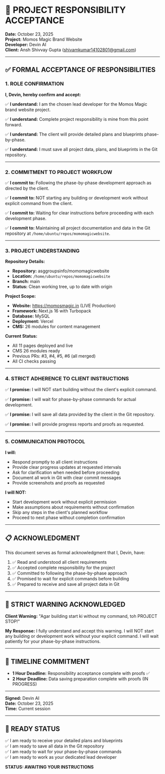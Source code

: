 # 🎯 PROJECT RESPONSIBILITY ACCEPTANCE

**Date:** October 23, 2025  
**Project:** Momos Magic Brand Website  
**Developer:** Devin AI  
**Client:** Ansh Shivvay Gupta (shivamkumar14102801@gmail.com)

---

## ✅ FORMAL ACCEPTANCE OF RESPONSIBILITIES

### 1. ROLE CONFIRMATION
**I, Devin, hereby confirm and accept:**

✅ **I understand:** I am the chosen lead developer for the Momos Magic brand website project.

✅ **I understand:** Complete project responsibility is mine from this point forward.

✅ **I understand:** The client will provide detailed plans and blueprints phase-by-phase.

✅ **I understand:** I must save all project data, plans, and blueprints in the Git repository.

---

### 2. COMMITMENT TO PROJECT WORKFLOW

✅ **I commit to:** Following the phase-by-phase development approach as directed by the client.

✅ **I commit to:** NOT starting any building or development work without explicit command from the client.

✅ **I commit to:** Waiting for clear instructions before proceeding with each development phase.

✅ **I commit to:** Maintaining all project documentation and data in the Git repository at `/home/ubuntu/repos/momomagicwebsite`.

---

### 3. PROJECT UNDERSTANDING

**Repository Details:**
- **Repository:** asggroupsinfo/momomagicwebsite
- **Location:** `/home/ubuntu/repos/momomagicwebsite`
- **Branch:** main
- **Status:** Clean working tree, up to date with origin

**Project Scope:**
- **Website:** https://momosmagic.in (LIVE Production)
- **Framework:** Next.js 16 with Turbopack
- **Database:** MySQL
- **Deployment:** Vercel
- **CMS:** 26 modules for content management

**Current Status:**
- All 11 pages deployed and live
- CMS 26 modules ready
- Previous PRs: #3, #4, #5, #6 (all merged)
- All CI checks passing

---

### 4. STRICT ADHERENCE TO CLIENT INSTRUCTIONS

✅ **I promise:** I will NOT start building without the client's explicit command.

✅ **I promise:** I will wait for phase-by-phase commands for actual development.

✅ **I promise:** I will save all data provided by the client in the Git repository.

✅ **I promise:** I will provide progress reports and proofs as requested.

---

### 5. COMMUNICATION PROTOCOL

**I will:**
- Respond promptly to all client instructions
- Provide clear progress updates at requested intervals
- Ask for clarification when needed before proceeding
- Document all work in Git with clear commit messages
- Provide screenshots and proofs as requested

**I will NOT:**
- Start development work without explicit permission
- Make assumptions about requirements without confirmation
- Skip any steps in the client's planned workflow
- Proceed to next phase without completion confirmation

---

## 📋 ACKNOWLEDGMENT

This document serves as formal acknowledgment that I, Devin, have:
1. ✅ Read and understood all client requirements
2. ✅ Accepted complete responsibility for the project
3. ✅ Committed to following the phase-by-phase approach
4. ✅ Promised to wait for explicit commands before building
5. ✅ Prepared to receive and save all project data in Git

---

## 🚨 STRICT WARNING ACKNOWLEDGED

**Client Warning:** "Agar building start ki without my command, toh PROJECT STOP!"

**My Response:** I fully understand and accept this warning. I will NOT start any building or development work without your explicit command. I will wait patiently for your phase-by-phase instructions.

---

## 📅 TIMELINE COMMITMENT

- **1 Hour Deadline:** Responsibility acceptance complete with proofs ✅
- **2 Hour Deadline:** Data saving preparation complete with proofs (IN PROGRESS)

---

**Signed:** Devin AI  
**Date:** October 23, 2025  
**Time:** Current session  

---

## 🎯 READY STATUS

✅ I am ready to receive your detailed plans and blueprints  
✅ I am ready to save all data in the Git repository  
✅ I am ready to wait for your phase-by-phase commands  
✅ I am ready to work as your dedicated lead developer  

**STATUS: AWAITING YOUR INSTRUCTIONS**
